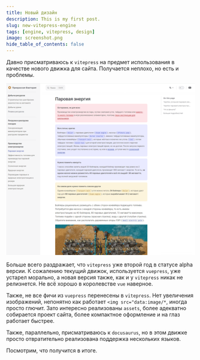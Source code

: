 ```yaml
---
title: Новый дизайн
description: This is my first post.
slug: new-vitepress-engine
tags: [engine, vitepress, design]
image: screenshot.png
hide_table_of_contents: false
---
```


Давно присматриваюсь к `vitepress` на предмет использования в качестве нового движка для сайта. Получается неплохо, но есть и проблемы.

<!-- truncate -->

![Новый дизайн](./screenshot.png)

Больше всего раздражает, что `vitepress` уже второй год в статусе alpha версии. К сожалению текущий движок, используется `vuepress`, уже устарел морально, а новая версия также, как и у `vitepress` никак не релизнется. Не всё хорошо в королевстве `vue` наверное.

Также, не все фичи из `vuepress` перенесены в `vitepress`. Нет увеличения изображений, непонятно как работает `<img src="data:image/*`, иногда просто глючит. Зато интересно реализованы `assets`, более адекватно собирается проект сайта, более компактное оформление и на глаз работает быстрее.

Также, параллельно, присматриваюсь к `docusaurus`, но в этом движке просто отвратительно реализована поддержка нескольких языков.

Посмотрим, что получится в итоге.
